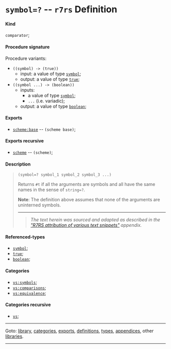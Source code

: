 

<a id='definition__r7rs__symbol_3d_3f'></a>

# `symbol=?` -- `r7rs` Definition


<a id='definition__r7rs__symbol_3d_3f__kind'></a>

#### Kind

`comparator`;


<a id='definition__r7rs__symbol_3d_3f__procedure-signature'></a>

#### Procedure signature

Procedure variants:
 * `((symbol) -> (true))`
   * input: a value of type [`symbol`](../../r7rs/types/symbol.md#type__r7rs__symbol);
   * output: a value of type [`true`](../../r7rs/types/true.md#type__r7rs__true);
 * `((symbol ...) -> (boolean))`
   * inputs:
     * a value of type [`symbol`](../../r7rs/types/symbol.md#type__r7rs__symbol);
     * `...` (i.e. variadic);
   * output: a value of type [`boolean`](../../r7rs/types/boolean.md#type__r7rs__boolean);


<a id='definition__r7rs__symbol_3d_3f__exports'></a>

#### Exports

 * [`scheme:base`](../../r7rs/exports/scheme_3a_base.md#export__r7rs__scheme_3a_base) -- `(scheme base)`;


<a id='definition__r7rs__symbol_3d_3f__exports-recursive'></a>

#### Exports recursive

 * [`scheme`](../../r7rs/exports/scheme.md#export__r7rs__scheme) -- `(scheme)`;


<a id='definition__r7rs__symbol_3d_3f__description'></a>

#### Description

> ````
> (symbol=? symbol_1 symbol_2 symbol_3 ...)
> ````
> 
> 
> Returns `#t` if all the arguments are symbols and all have the same
> names in the sense of `string=?`.
> 
> **Note**:  The definition above assumes that none of the arguments
> are uninterned symbols.
> 
> 
> ----
> > *The text herein was sourced and adapted as described in the ["R7RS attribution of various text snippets"](../../r7rs/appendices/attribution.md#appendix__r7rs__attribution) appendix.*


<a id='definition__r7rs__symbol_3d_3f__referenced-types'></a>

#### Referenced-types

 * [`symbol`](../../r7rs/types/symbol.md#type__r7rs__symbol);
 * [`true`](../../r7rs/types/true.md#type__r7rs__true);
 * [`boolean`](../../r7rs/types/boolean.md#type__r7rs__boolean);


<a id='definition__r7rs__symbol_3d_3f__categories'></a>

#### Categories

 * [`vs:symbols`](../../r7rs/categories/vs_3a_symbols.md#category__r7rs__vs_3a_symbols);
 * [`vs:comparisons`](../../r7rs/categories/vs_3a_comparisons.md#category__r7rs__vs_3a_comparisons);
 * [`vs:equivalence`](../../r7rs/categories/vs_3a_equivalence.md#category__r7rs__vs_3a_equivalence);


<a id='definition__r7rs__symbol_3d_3f__categories-recursive'></a>

#### Categories recursive

 * [`vs`](../../r7rs/categories/vs.md#category__r7rs__vs);

----

Goto: [library](../../r7rs/_index.md#library__r7rs), [categories](../../r7rs/categories/_index.md#toc__r7rs__categories), [exports](../../r7rs/exports/_index.md#toc__r7rs__exports), [definitions](../../r7rs/definitions/_index.md#toc__r7rs__definitions), [types](../../r7rs/types/_index.md#toc__r7rs__types), [appendices](../../r7rs/appendices/_index.md#toc__r7rs__appendices), other [libraries](../../_libraries.md#toc__libraries).

----


